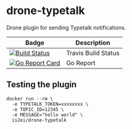 # drone-typetalk

Drone plugin for sending Typetalk notifications.

| Badge | Description |
| ------------- | ------------- |
| [![Build Status](https://travis-ci.org/is2ei/drone-slack.svg?branch=master)][travis] | Travis Build Status |
| [![Go Report Card](https://goreportcard.com/badge/github.com/is2ei/drone-typetalk)][goreport] | Go Report |

[travis]: https://travis-ci.org/is2ei/drone-slack
[goreport]: https://goreportcard.com/report/github.com/is2ei/drone-typetalk

## Testing the plugin

```
docker run --rm \
  -e TYPETALK_TOKEN=xxxxxxxx \
  -e TOPIC_ID=12345 \
  -e MESSAGE="hello world" \
  is2ei/drone-typetalk
```